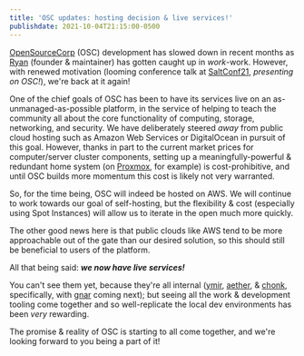 ```yaml
---
title: 'OSC updates: hosting decision & live services!'
publishdate: 2021-10-04T21:15:00-0500
---
```


[OpenSourceCorp](https://github.com/opensourcecorp/opensourcecorp) (OSC)
development has slowed down in recent months as
[Ryan](https://github.com/ryapric) (founder & maintainer) has gotten caught up
in *work*-work. However, with renewed motivation (looming conference talk at
[SaltConf21](https://saltconf.com/), *presenting on OSC!*), we're back at it
again!

One of the chief goals of OSC has been to have its services live on an
as-unmanaged-as-possible platform, in the service of helping to teach the
community all about the core functionality of computing, storage, networking,
and security. We have deliberately steered *away* from public cloud hosting such
as Amazon Web Services or DigitalOcean in pursuit of this goal. However, thanks
in part to the current market prices for computer/server cluster components,
setting up a meaningfully-powerful & redundant home system (on
[Proxmox](https://www.proxmox.com/en/), for example) is cost-prohibitive, and
until OSC builds more momentum this cost is likely not very warranted.

So, for the time being, OSC will indeed be hosted on AWS. We will continue to
work towards our goal of self-hosting, but the flexibility & cost (especially
using Spot Instances) will allow us to iterate in the open much more quickly.

The other good news here is that public clouds like AWS tend to be more
approachable out of the gate than our desired solution, so this should still be
beneficial to users of the platform.

All that being said: ***we now have live services!***

You can't see them yet, because they're all internal
([ymir](https://github.com/opensourcecorp/ymir),
[aether](https://github.com/opensourcecorp/aether), &
[chonk](https://github.com/opensourcecorp/chonk), specifically, with
[gnar](https://github.com/opensourcecorp/gnar) coming next); but seeing all the
work & development tooling come together and so well-replicate the local dev
environments has been *very* rewarding.

The promise & reality of OSC is starting to all come together, and we're looking
forward to you being a part of it!
